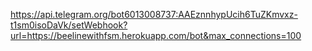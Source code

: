 https://api.telegram.org/bot6013008737:AAEznnhypUcih6TuZKmvxz-t1sm0isoDaVk/setWebhook?url=https://beelinewithfsm.herokuapp.com/bot&max_connections=100
